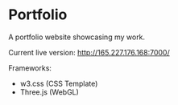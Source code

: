 # Portfolio
A portfolio website showcasing my work.

Current live version: http://165.227.176.168:7000/

Frameworks:
- w3.css (CSS Template)
- Three.js (WebGL)
